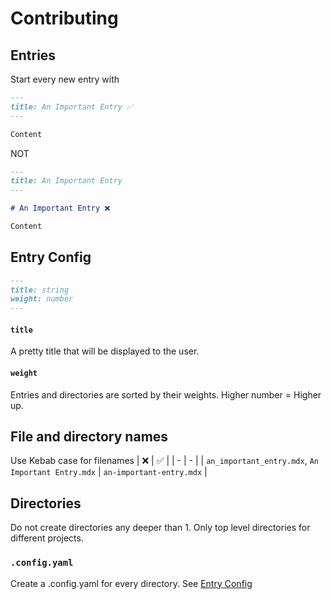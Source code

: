 # Contributing

## Entries

Start every new entry with

```markdown
---
title: An Important Entry ✅
---

Content
```

NOT

```markdown
---
title: An Important Entry
---

# An Important Entry ❌

Content
```

## Entry Config

```markdown
---
title: string
weight: number
---
```

#### `title`

A pretty title that will be displayed to the user.

#### `weight`

Entries and directories are sorted by their weights. Higher number = Higher up.

## File and directory names

Use Kebab case for filenames
| ❌ | ✅ |
| - | - |
| `an_important_entry.mdx`, `An Important Entry.mdx` | `an-important-entry.mdx` |

## Directories

Do not create directories any deeper than 1. Only top level directories for different projects.

### `.config.yaml`

Create a .config.yaml for every directory. See [Entry Config](#entry-config)
